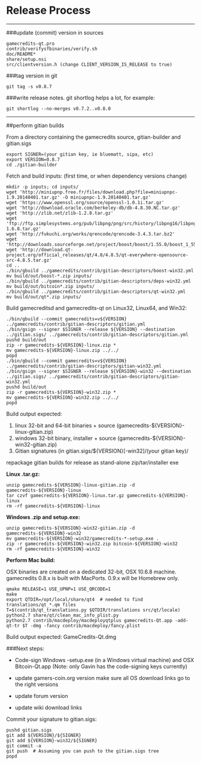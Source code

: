 Release Process
====================

* * *

###update (commit) version in sources


	gamecredits-qt.pro
	contrib/verifysfbinaries/verify.sh
	doc/README*
	share/setup.nsi
	src/clientversion.h (change CLIENT_VERSION_IS_RELEASE to true)

###tag version in git

	git tag -s v0.8.7

###write release notes. git shortlog helps a lot, for example:

	git shortlog --no-merges v0.7.2..v0.8.0

* * *

##perform gitian builds

 From a directory containing the gamecredits source, gitian-builder and gitian.sigs
  
	export SIGNER=(your gitian key, ie bluematt, sipa, etc)
	export VERSION=0.8.7
	cd ./gitian-builder

 Fetch and build inputs: (first time, or when dependency versions change)

	mkdir -p inputs; cd inputs/
	wget 'http://miniupnp.free.fr/files/download.php?file=miniupnpc-1.9.20140401.tar.gz' -O miniupnpc-1.9.20140401.tar.gz'
	wget 'https://www.openssl.org/source/openssl-1.0.1i.tar.gz'
	wget 'http://download.oracle.com/berkeley-db/db-4.8.30.NC.tar.gz'
	wget 'http://zlib.net/zlib-1.2.8.tar.gz'
	wget 'ftp://ftp.simplesystems.org/pub/libpng/png/src/history/libpng16/libpng-1.6.8.tar.gz'
	wget 'http://fukuchi.org/works/qrencode/qrencode-3.4.3.tar.bz2'
	wget 'http://downloads.sourceforge.net/project/boost/boost/1.55.0/boost_1_55_0.tar.bz2'
	wget 'http://download.qt-project.org/official_releases/qt/4.8/4.8.5/qt-everywhere-opensource-src-4.8.5.tar.gz'
	cd ..
	./bin/gbuild ../gamecredits/contrib/gitian-descriptors/boost-win32.yml
	mv build/out/boost-*.zip inputs/
	./bin/gbuild ../gamecredits/contrib/gitian-descriptors/deps-win32.yml
	mv build/out/bitcoin*.zip inputs/
	./bin/gbuild ../gamecredits/contrib/gitian-descriptors/qt-win32.yml
	mv build/out/qt*.zip inputs/

 Build gamecreditsd and gamecredits-qt on Linux32, Linux64, and Win32:
  
	./bin/gbuild --commit gamecredits=v${VERSION} ../gamecredits/contrib/gitian-descriptors/gitian.yml
	./bin/gsign --signer $SIGNER --release ${VERSION} --destination ../gitian.sigs/ ../gamecredits/contrib/gitian-descriptors/gitian.yml
	pushd build/out
	zip -r gamecredits-${VERSION}-linux.zip *
	mv gamecredits-${VERSION}-linux.zip ../../
	popd
	./bin/gbuild --commit gamecredits=v${VERSION} ../gamecredits/contrib/gitian-descriptors/gitian-win32.yml
	./bin/gsign --signer $SIGNER --release ${VERSION}-win32 --destination ../gitian.sigs/ ../gamecredits/contrib/gitian-descriptors/gitian-win32.yml
	pushd build/out
	zip -r gamecredits-${VERSION}-win32.zip *
	mv gamecredits-${VERSION}-win32.zip ../../
	popd

  Build output expected:

  1. linux 32-bit and 64-bit binaries + source (gamecredits-${VERSION}-linux-gitian.zip)
  2. windows 32-bit binary, installer + source (gamecredits-${VERSION}-win32-gitian.zip)
  3. Gitian signatures (in gitian.sigs/${VERSION}[-win32]/(your gitian key)/

repackage gitian builds for release as stand-alone zip/tar/installer exe

**Linux .tar.gz:**

	unzip gamecredits-${VERSION}-linux-gitian.zip -d gamecredits-${VERSION}-linux
	tar czvf gamecredits-${VERSION}-linux.tar.gz gamecredits-${VERSION}-linux
	rm -rf gamecredits-${VERSION}-linux

**Windows .zip and setup.exe:**

	unzip gamecredits-${VERSION}-win32-gitian.zip -d gamecredits-${VERSION}-win32
	mv gamecredits-${VERSION}-win32/gamecredits-*-setup.exe .
	zip -r gamecredits-${VERSION}-win32.zip bitcoin-${VERSION}-win32
	rm -rf gamecredits-${VERSION}-win32

**Perform Mac build:**

  OSX binaries are created on a dedicated 32-bit, OSX 10.6.8 machine.
  gamecredits 0.8.x is built with MacPorts.  0.9.x will be Homebrew only.

	qmake RELEASE=1 USE_UPNP=1 USE_QRCODE=1
	make
	export QTDIR=/opt/local/share/qt4  # needed to find translations/qt_*.qm files
	T=$(contrib/qt_translations.py $QTDIR/translations src/qt/locale)
	python2.7 share/qt/clean_mac_info_plist.py
	python2.7 contrib/macdeploy/macdeployqtplus gamecredits-Qt.app -add-qt-tr $T -dmg -fancy contrib/macdeploy/fancy.plist

 Build output expected: GameCredits-Qt.dmg

###Next steps:

* Code-sign Windows -setup.exe (in a Windows virtual machine) and
  OSX Bitcoin-Qt.app (Note: only Gavin has the code-signing keys currently)

* update gamers-coin.org version
  make sure all OS download links go to the right versions

* update forum version

* update wiki download links

Commit your signature to gitian.sigs:

	pushd gitian.sigs
	git add ${VERSION}/${SIGNER}
	git add ${VERSION}-win32/${SIGNER}
	git commit -a
	git push  # Assuming you can push to the gitian.sigs tree
	popd

